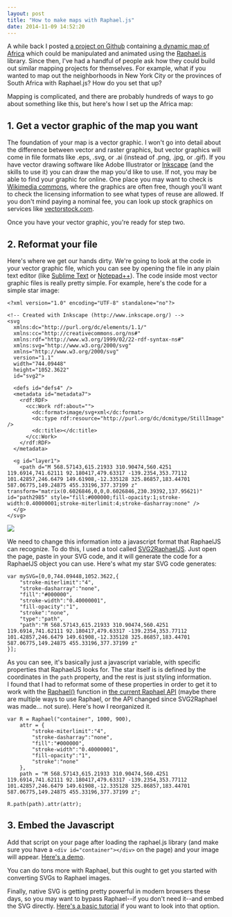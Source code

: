```yaml
---
layout: post
title: "How to make maps with Raphael.js"
date: 2014-11-09 14:52:20
---
```


A while back I posted [a project on Github][1] containing [a dynamic map of Africa][2] which could be manipulated and animated using the [Raphael.js][3] library. Since then, I've had a handful of people ask how they could build out similar mapping projects for themselves. For example, what if you wanted to map out the neighborhoods in New York City or the provinces of South Africa with Raphael.js? How do you set that up?

 [1]: https://github.com/bryanbraun/africa-map-raphael
 [2]: http://www.bryanbraun.com/2013/03/02/africa-map-using-raphaeljs
 [3]: http://raphaeljs.com/

Mapping is complicated, and there are probably hundreds of ways to go about something like this, but here's how I set up the Africa map:

## 1. Get a vector graphic of the map you want

The foundation of your map is a vector graphic. I won't go into detail about the difference between vector and raster graphics, but vector graphics will come in file formats like .eps, .svg, or .ai (instead of .png, .jpg, or .gif). If you have vector drawing software like Adobe Illustrator or [Inkscape][4] (and the skills to use it) you can draw the map you'd like to use. If not, you may be able to find your graphic for online. One place you may want to check is [Wikimedia commons][5], where the graphics are often free, though you'll want to check the licensing information to see what types of reuse are allowed. If you don't mind paying a nominal fee, you can look up stock graphics on services like [vectorstock.com][6].

 [4]: https://inkscape.org/en/
 [5]: http://commons.wikimedia.org/wiki/Category:SVG
 [6]: http://www.vectorstock.com/

Once you have your vector graphic, you're ready for step two.

## 2. Reformat your file

Here's where we get our hands dirty. We're going to look at the code in your vector graphic file, which you can see by opening the file in any plain text editor (like [Sublime Text][7] or [Notepad++][8]). The code inside most vector graphic files is really pretty simple. For example, here's the code for a simple star image:

 [7]: http://www.sublimetext.com/
 [8]: http://notepad-plus-plus.org/

    <?xml version="1.0" encoding="UTF-8" standalone="no"?>
    
    <!-- Created with Inkscape (http://www.inkscape.org/) -->
    <svg
      xmlns:dc="http://purl.org/dc/elements/1.1/"
      xmlns:cc="http://creativecommons.org/ns#"
      xmlns:rdf="http://www.w3.org/1999/02/22-rdf-syntax-ns#"
      xmlns:svg="http://www.w3.org/2000/svg"
      xmlns="http://www.w3.org/2000/svg"
      version="1.1"
      width="744.09448"
      height="1052.3622"
      id="svg2">
    
      <defs id="defs4" />
      <metadata id="metadata7">
        <rdf:RDF>
          <cc:Work rdf:about="">
            <dc:format>image/svg+xml</dc:format>
            <dc:type rdf:resource="http://purl.org/dc/dcmitype/StillImage" />
            <dc:title></dc:title>
          </cc:Work>
        </rdf:RDF>
      </metadata>
    
      <g id="layer1">
        <path d="M 568.57143,615.21933 310.90474,560.4251 119.6914,741.62111 92.180417,479.63317 -139.2354,353.77112 101.42857,246.6479 149.61908,-12.335128 325.86857,183.44701 587.06775,149.24875 455.33196,377.37199 z" transform="matrix(0.6026846,0,0,0.6026846,230.39392,137.95621)" id="path2985" style="fill:#000000;fill-opacity:1;stroke-width:0.40000001;stroke-miterlimit:4;stroke-dasharray:none" />
      </g>
    </svg>

![][9]

 [9]: /sites/default/files/star.png

We need to change this information into a javascript format that RaphaelJS can recognize. To do this, I used a tool called [SVG2RaphaelJS][10]. Just open the page, paste in your SVG code, and it will generate the code for a RaphaelJS object you can use. Here's what my star SVG code generates:

 [10]: http://toki-woki.net/p/SVG2RaphaelJS/

    var mySVG=[0,0,744.09448,1052.3622,{
        "stroke-miterlimit":"4",
        "stroke-dasharray":"none",
        "fill":"#000000",
        "stroke-width":"0.40000001",
        "fill-opacity":"1",
        "stroke":"none",
        "type":"path",
        "path":"M 568.57143,615.21933 310.90474,560.4251 119.6914,741.62111 92.180417,479.63317 -139.2354,353.77112 101.42857,246.6479 149.61908,-12.335128 325.86857,183.44701 587.06775,149.24875 455.33196,377.37199 z"
    }];

As you can see, it's basically just a javascript variable, with specific properties that RaphaelJS looks for. The star itself is is defined by the coordinates in the `path` property, and the rest is just styling information. I found that I had to reformat some of these properties in order to get it to work with the [Raphael()][11] function in [the current Raphael API][12] (maybe there are multiple ways to use Raphael, or the API changed since SVG2Raphael was made… not sure). Here's how I reorganized it.

 [11]: http://raphaeljs.com/reference.html#Raphael
 [12]: http://raphaeljs.com/reference.html

    var R = Raphael("container", 1000, 900),
        attr = {
            "stroke-miterlimit":"4",
            "stroke-dasharray":"none",
            "fill":"#000000",
            "stroke-width":"0.40000001",
            "fill-opacity":"1",
            "stroke":"none"
        },
        path = "M 568.57143,615.21933 310.90474,560.4251 119.6914,741.62111 92.180417,479.63317 -139.2354,353.77112 101.42857,246.6479 149.61908,-12.335128 325.86857,183.44701 587.06775,149.24875 455.33196,377.37199 z";
    
    R.path(path).attr(attr);

## 3. Embed the Javascript

Add that script on your page after loading the raphael.js library (and make sure you have a `<div id="container"></div>` on the page) and your image will appear. [Here's a demo][13].

 [13]: http://jsfiddle.net/9tqbk8zc/

You can do tons more with Raphael, but this ought to get you started with converting SVGs to Raphael images.

Finally, native SVG is getting pretty powerful in modern browsers these days, so you may want to bypass Raphael--if you don't need it--and embed the SVG directly. [Here's a basic tutorial][14] if you want to look into that option.

 [14]: http://www.sitepoint.com/add-svg-to-web-page/